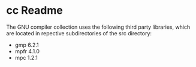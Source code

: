 cc Readme
=========

The GNU compiler collection uses the following third party libraries, which are
located in repective subdirectories of the src directory:
* gmp 6.2.1
* mpfr 4.1.0
* mpc 1.2.1

